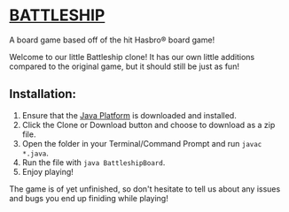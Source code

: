 # [BATTLESHIP](https://github.com/karienal/battleship) 
A board game based off of the hit Hasbro® board game!

Welcome to our little Battleship clone! It has our own little additions compared to the original game, but it should still be just as fun! 

## Installation:
  1. Ensure that the [Java Platform](https://www.oracle.com/technetwork/java/javase/downloads/index.html) is downloaded and installed.
  2. Click the Clone or Download button and choose to download as a zip file.
  3. Open the folder in your Terminal/Command Prompt and run ```javac *.java```.
  4. Run the file with ```java BattleshipBoard```.
  5. Enjoy playing!
 
The game is of yet unfinished, so don't hesitate to tell us about any issues and bugs you end up finiding while playing!

